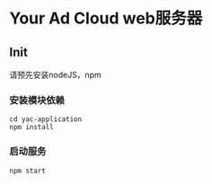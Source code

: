 # Your Ad Cloud web服务器


## Init

请预先安装nodeJS，npm

### 安装模块依赖

```
cd yac-application
npm install
```

### 启动服务

```
npm start
```